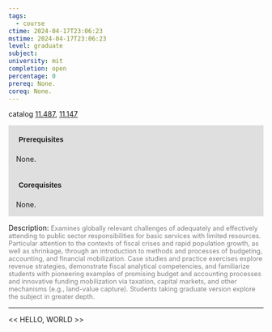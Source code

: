 ```yaml
---
tags:
  - course
ctime: 2024-04-17T23:06:23
mstime: 2024-04-17T23:06:23
level: graduate
subject: 
university: mit
completion: open
percentage: 0
prereq: None.
coreq: None.
---
```


catalog [11.487](http://student.mit.edu/catalog/m11c.html#11.487), [11.147](http://student.mit.edu/catalog/m11a.html#11.147)

<span style="display: block; padding: 15px; background-color: rgb(100, 100, 100, 0.2);"><font id="m_prereq598_0" style="display: block; font-family: Arial, sans-serif; font-weight: bold; padding: 5px">Prerequisites</font><br><span id="prereq598_0">None.</span></span>
<span style="display: block; padding: 15px; background-color: rgb(100, 100, 100, 0.2);"><font id="m_coreq598_0" style="display: block; font-family: Arial, sans-serif; font-weight: bold; padding: 5px">Corequisites</font><br><span id="coreq598_0">None.</span></span>

<font style="">Description:</font>
<font style="color: grey; font-size: 0.8rem;">Examines globally relevant challenges of adequately and effectively attending to public sector responsibilities for basic services with limited resources. Particular attention to the contexts of fiscal crises and rapid population growth, as well as shrinkage, through an introduction to methods and processes of budgeting, accounting, and financial mobilization. Case studies and practice exercises explore revenue strategies, demonstrate fiscal analytical competencies, and familiarize students with pioneering examples of promising budget and accounting processes and innovative funding mobilization via taxation, capital markets, and other mechanisms (e.g., land-value capture). Students taking graduate version explore the subject in greater depth.</font>



---

<< HELLO, WORLD >>
